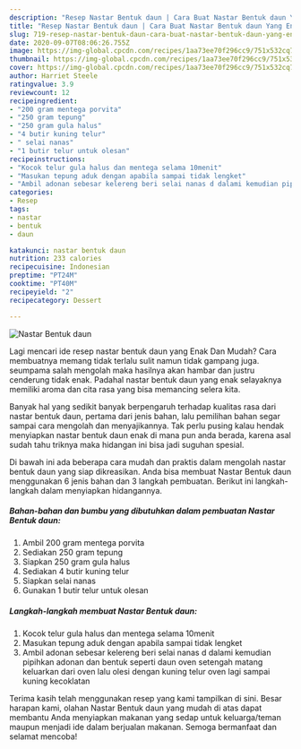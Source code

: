 ```yaml
---
description: "Resep Nastar Bentuk daun | Cara Buat Nastar Bentuk daun Yang Enak Dan Lezat"
title: "Resep Nastar Bentuk daun | Cara Buat Nastar Bentuk daun Yang Enak Dan Lezat"
slug: 719-resep-nastar-bentuk-daun-cara-buat-nastar-bentuk-daun-yang-enak-dan-lezat
date: 2020-09-07T08:06:26.755Z
image: https://img-global.cpcdn.com/recipes/1aa73ee70f296cc9/751x532cq70/nastar-bentuk-daun-foto-resep-utama.jpg
thumbnail: https://img-global.cpcdn.com/recipes/1aa73ee70f296cc9/751x532cq70/nastar-bentuk-daun-foto-resep-utama.jpg
cover: https://img-global.cpcdn.com/recipes/1aa73ee70f296cc9/751x532cq70/nastar-bentuk-daun-foto-resep-utama.jpg
author: Harriet Steele
ratingvalue: 3.9
reviewcount: 12
recipeingredient:
- "200 gram mentega porvita"
- "250 gram tepung"
- "250 gram gula halus"
- "4 butir kuning telur"
- " selai nanas"
- "1 butir telur untuk olesan"
recipeinstructions:
- "Kocok telur gula halus dan mentega selama 10menit"
- "Masukan tepung aduk dengan apabila sampai tidak lengket"
- "Ambil adonan sebesar kelereng beri selai nanas d dalami kemudian pipihkan adonan dan bentuk seperti daun oven setengah matang keluarkan dari oven lalu olesi dengan kuning telur oven lagi sampai kuning kecoklatan"
categories:
- Resep
tags:
- nastar
- bentuk
- daun

katakunci: nastar bentuk daun 
nutrition: 233 calories
recipecuisine: Indonesian
preptime: "PT24M"
cooktime: "PT40M"
recipeyield: "2"
recipecategory: Dessert

---
```



![Nastar Bentuk daun](https://img-global.cpcdn.com/recipes/1aa73ee70f296cc9/751x532cq70/nastar-bentuk-daun-foto-resep-utama.jpg)

Lagi mencari ide resep nastar bentuk daun yang Enak Dan Mudah? Cara membuatnya memang tidak terlalu sulit namun tidak gampang juga. seumpama salah mengolah maka hasilnya akan hambar dan justru cenderung tidak enak. Padahal nastar bentuk daun yang enak selayaknya memiliki aroma dan cita rasa yang bisa memancing selera kita.



Banyak hal yang sedikit banyak berpengaruh terhadap kualitas rasa dari nastar bentuk daun, pertama dari jenis bahan, lalu pemilihan bahan segar sampai cara mengolah dan menyajikannya. Tak perlu pusing kalau hendak menyiapkan nastar bentuk daun enak di mana pun anda berada, karena asal sudah tahu triknya maka hidangan ini bisa jadi suguhan spesial.


Di bawah ini ada beberapa cara mudah dan praktis dalam mengolah nastar bentuk daun yang siap dikreasikan. Anda bisa membuat Nastar Bentuk daun menggunakan 6 jenis bahan dan 3 langkah pembuatan. Berikut ini langkah-langkah dalam menyiapkan hidangannya.

<!--inarticleads1-->

##### Bahan-bahan dan bumbu yang dibutuhkan dalam pembuatan Nastar Bentuk daun:

1. Ambil 200 gram mentega porvita
1. Sediakan 250 gram tepung
1. Siapkan 250 gram gula halus
1. Sediakan 4 butir kuning telur
1. Siapkan  selai nanas
1. Gunakan 1 butir telur untuk olesan




<!--inarticleads2-->

##### Langkah-langkah membuat Nastar Bentuk daun:

1. Kocok telur gula halus dan mentega selama 10menit
1. Masukan tepung aduk dengan apabila sampai tidak lengket
1. Ambil adonan sebesar kelereng beri selai nanas d dalami kemudian pipihkan adonan dan bentuk seperti daun oven setengah matang keluarkan dari oven lalu olesi dengan kuning telur oven lagi sampai kuning kecoklatan




Terima kasih telah menggunakan resep yang kami tampilkan di sini. Besar harapan kami, olahan Nastar Bentuk daun yang mudah di atas dapat membantu Anda menyiapkan makanan yang sedap untuk keluarga/teman maupun menjadi ide dalam berjualan makanan. Semoga bermanfaat dan selamat mencoba!
